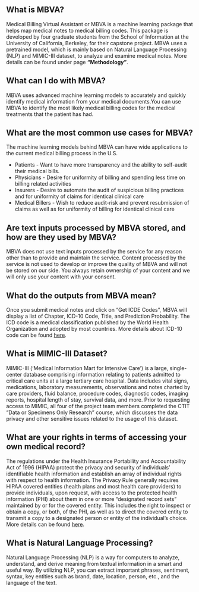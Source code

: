 ## **What is MBVA?**
Medical Billing Virtual Assistant or MBVA is a machine learning package that helps map medical notes to medical billing codes. This package is developed by four graduate students from the School of Information at the University of California, Berkeley, for their capstone project. MBVA uses a pretrained model, which is mainly based on Natural Language Processing (NLP) and MIMIC-III dataset, to analyze and examine medical notes. More details can be found under page **“Methodology”**.


## **What can I do with MBVA?**
MBVA uses advanced machine learning models to accurately and quickly identify medical information from your medical documents.You can use MBVA to identify the most likely medical billing codes for the medical treatments that the patient has had. 


## **What are the most common use cases for MBVA?**
The machine learning models behind MBVA can have wide applications to the current medical billing process in the U.S. 
* Patients - Want to have more transparency and the ability to self-audit their medical bills.
* Physicians - Desire for uniformity of billing and spending less time on billing related activities
* Insurers - Desire to automate the audit of suspicious billing practices and for uniformity of claims for identical clinical care
* Medical Billers - Wish to reduce audit-risk and prevent resubmission of claims as well as for uniformity of billing for identical clinical care


## **Are text inputs processed by MBVA stored, and how are they used by MBVA?**
MBVA does not use text inputs processed by the service for any reason other than to provide and maintain the service. Content processed by the service is not used to develop or improve the quality of MBVA and will not be stored on our side. You always retain ownership of your content and we will only use your content with your consent.


## **What do the outputs from MBVA mean?**
Once you submit medical notes and click on “Get ICDE Codes”, MBVA will display a list of Chapter, ICD-10 Code, Title, and Prediction Probability. The ICD code is a medical classification published by the World Health Organization and adopted by most countries. More details about ICD-10 code can be found <a href="http://apps.who.int/iris/bitstream/10665/246208/1/9789241549165-V1-eng.pdf" target="_blank"> here</a>.


## **What is MIMIC-III Dataset?**
MIMIC-III (‘Medical Information Mart for Intensive Care’) is a large, single-center database comprising information relating to patients admitted to critical care units at a large tertiary care hospital. Data includes vital signs, medications, laboratory measurements, observations and notes charted by care providers, fluid balance, procedure codes, diagnostic codes, imaging reports, hospital length of stay, survival data, and more. 
Prior to requesting access to MIMIC, all four of the project team members completed the CTIT “Data or Specimens Only Research” course, which discusses the data privacy and other sensitive issues related to the usage of this dataset.   


## **What are your rights in terms of accessing your own medical record?**
The regulations under the Health Insurance Portability and Accountability Act of 1996 (HIPAA)  protect the privacy and security of individuals’ identifiable health information and establish an array of individual rights with respect to health information. The Privacy Rule generally requires HIPAA covered entities (health plans and most health care providers) to provide individuals, upon request, with access to the protected health information (PHI) about them in one or more “designated record sets” maintained by or for the covered entity. This includes the right to inspect or obtain a copy, or both, of the PHI, as well as to direct the covered entity to transmit a copy to a designated person or entity of the individual’s choice. More details can be found <a href="https://www.hhs.gov/hipaa/for-professionals/privacy/guidance/access/index.html#:~:text=With%20limited%20exceptions%2C%20the%20HIPAA,care%20providers%20and%20health%20plans" target="_blank"> here</a>.


## **What is Natural Language Processing?**
Natural Language Processing (NLP) is a way for computers to analyze, understand, and derive meaning from textual information in a smart and useful way. By utilizing NLP, you can extract important phrases, sentiment, syntax, key entities such as brand, date, location, person, etc., and the language of the text.

